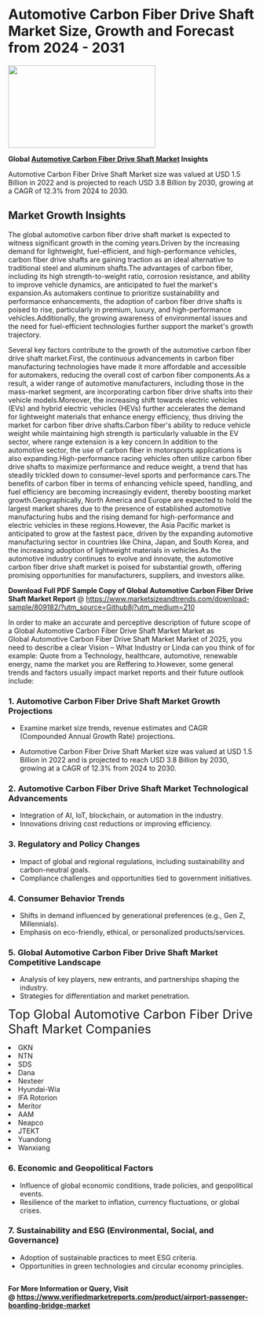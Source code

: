 <H1>Automotive Carbon Fiber Drive Shaft Market Size, Growth and Forecast from 2024 - 2031</H1><img class="aligncenter size-medium wp-image-584254" src="https://thirdeyenews.in/wp-content/uploads/2024/09/Global-Market-Research-300x168.jpeg" alt="" width="300" height="168" /><p><strong>Global&nbsp;<a href="https://www.marketsizeandtrends.com/download-sample/809182/?utm_source=Github8j?utm_medium=210">Automotive Carbon Fiber Drive Shaft Market</a> Insights</strong></p><p>Automotive Carbon Fiber Drive Shaft Market size was valued at USD 1.5 Billion in 2022 and is projected to reach USD 3.8 Billion by 2030, growing at a CAGR of 12.3% from 2024 to 2030.</p><p><h2>Market Growth Insights</h2> <p>The global automotive carbon fiber drive shaft market is expected to witness significant growth in the coming years.Driven by the increasing demand for lightweight, fuel-efficient, and high-performance vehicles, carbon fiber drive shafts are gaining traction as an ideal alternative to traditional steel and aluminum shafts.The advantages of carbon fiber, including its high strength-to-weight ratio, corrosion resistance, and ability to improve vehicle dynamics, are anticipated to fuel the market's expansion.As automakers continue to prioritize sustainability and performance enhancements, the adoption of carbon fiber drive shafts is poised to rise, particularly in premium, luxury, and high-performance vehicles.Additionally, the growing awareness of environmental issues and the need for fuel-efficient technologies further support the market's growth trajectory.</p> <p>Several key factors contribute to the growth of the automotive carbon fiber drive shaft market.First, the continuous advancements in carbon fiber manufacturing technologies have made it more affordable and accessible for automakers, reducing the overall cost of carbon fiber components.As a result, a wider range of automotive manufacturers, including those in the mass-market segment, are incorporating carbon fiber drive shafts into their vehicle models.Moreover, the increasing shift towards electric vehicles (EVs) and hybrid electric vehicles (HEVs) further accelerates the demand for lightweight materials that enhance energy efficiency, thus driving the market for carbon fiber drive shafts.Carbon fiber's ability to reduce vehicle weight while maintaining high strength is particularly valuable in the EV sector, where range extension is a key concern.In addition to the automotive sector, the use of carbon fiber in motorsports applications is also expanding.High-performance racing vehicles often utilize carbon fiber drive shafts to maximize performance and reduce weight, a trend that has steadily trickled down to consumer-level sports and performance cars.The benefits of carbon fiber in terms of enhancing vehicle speed, handling, and fuel efficiency are becoming increasingly evident, thereby boosting market growth.Geographically, North America and Europe are expected to hold the largest market shares due to the presence of established automotive manufacturing hubs and the rising demand for high-performance and electric vehicles in these regions.However, the Asia Pacific market is anticipated to grow at the fastest pace, driven by the expanding automotive manufacturing sector in countries like China, Japan, and South Korea, and the increasing adoption of lightweight materials in vehicles.As the automotive industry continues to evolve and innovate, the automotive carbon fiber drive shaft market is poised for substantial growth, offering promising opportunities for manufacturers, suppliers, and investors alike.</p> <p><span class=""><strong>Download Full PDF Sample Copy of Global Automotive Carbon Fiber Drive Shaft Market Report</strong> @ <a href="https://www.marketsizeandtrends.com/download-sample/809182/?utm_source=Github8j?utm_medium=210" target="_blank">https://www.marketsizeandtrends.com/download-sample/809182/?utm_source=Github8j?utm_medium=210</a></span></p><p>In order to make an accurate and perceptive description of future scope of a Global&nbsp;Automotive Carbon Fiber Drive Shaft Market Market as Global&nbsp;Automotive Carbon Fiber Drive Shaft Market Market of 2025, you need to describe a clear Vision &ndash; What Industry or Linda can you think of for example: Quote from a Technology, healthcare, automotive, renewable energy, name the market you are Reffering to.However, some general trends and factors usually impact market reports and their future outlook include:</p><h3>1.&nbsp;<strong>Automotive Carbon Fiber Drive Shaft Market Growth Projections</strong></h3><ul><li>Examine market size trends, revenue estimates and CAGR (Compounded Annual Growth Rate) projections.</li><li><p>Automotive Carbon Fiber Drive Shaft Market size was valued at USD 1.5 Billion in 2022 and is projected to reach USD 3.8 Billion by 2030, growing at a CAGR of 12.3% from 2024 to 2030.</p></li></ul><h3>2.&nbsp;<strong>Automotive Carbon Fiber Drive Shaft Market Technological Advancements</strong></h3><ul><li>Integration of AI, IoT, blockchain, or automation in the industry.</li><li>Innovations driving cost reductions or improving efficiency.</li></ul><h3>3.&nbsp;<strong>Regulatory and Policy Changes</strong></h3><ul><li>Impact of global and regional regulations, including sustainability and carbon-neutral goals.</li><li>Compliance challenges and opportunities tied to government initiatives.</li></ul><h3>4.&nbsp;<strong>Consumer Behavior Trends</strong></h3><ul><li>Shifts in demand influenced by generational preferences (e.g., Gen Z, Millennials).</li><li>Emphasis on eco-friendly, ethical, or personalized products/services.</li></ul><h3>5.&nbsp;<strong>Global Automotive Carbon Fiber Drive Shaft Market Competitive Landscape</strong></h3><ul><li>Analysis of key players, new entrants, and partnerships shaping the industry.</li><li>Strategies for differentiation and market penetration.</li></ul><p data-pm-slice="1 1 []"><span style="color: inherit; font-family: inherit; font-size: 25px;">Top Global Automotive Carbon Fiber Drive Shaft Market Companies</span></p><div class="" data-test-id=""><p><li>GKN</li><li> NTN</li><li> SDS</li><li> Dana</li><li> Nexteer</li><li> Hyundai-Wia</li><li> IFA Rotorion</li><li> Meritor</li><li> AAM</li><li> Neapco</li><li> JTEKT</li><li> Yuandong</li><li> Wanxiang</li></p></div><h3>6.&nbsp;<strong>Economic and Geopolitical Factors</strong></h3><ul><li>Influence of global economic conditions, trade policies, and geopolitical events.</li><li>Resilience of the market to inflation, currency fluctuations, or global crises.</li></ul><h3>7.&nbsp;<strong>Sustainability and ESG (Environmental, Social, and Governance)</strong></h3><ul><li>Adoption of sustainable practices to meet ESG criteria.</li><li>Opportunities in green technologies and circular economy principles.</li></ul><h2><strong style="font-size: 14px;">For More Information or Query, Visit @&nbsp;</strong><a style="background-color: #ffffff; font-size: 14px;" href="https://www.marketsizeandtrends.com/report/automotive-carbon-fiber-drive-shaft-market/" target="_blank">https://www.verifiedmarketreports.com/product/airport-passenger-boarding-bridge-market</a></h2>